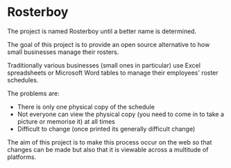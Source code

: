 # Rosterboy

The project is named Rosterboy until a better name is determined.

The goal of this project is to provide an open source alternative to how small businesses manage their rosters.

Traditionally various businesses (small ones in particular) use Excel spreadsheets or Microsoft Word tables to manage their employees' roster schedules.

The problems are:
- There is only one physical copy of the schedule
- Not everyone can view the physical copy (you need to come in to take a picture or memorise it) at all times
- Difficult to change (once printed its generally difficult change)

The aim of this project is to make this process occur on the web so that changes can be made but also that it is viewable across a multitude of platforms.
